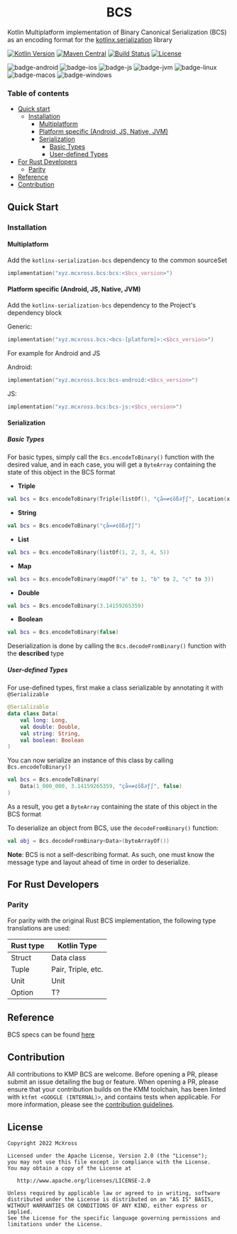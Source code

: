 <h1 align="center">BCS</h1>

Kotlin Multiplatform implementation of Binary Canonical Serialization (BCS) as an encoding format for
the [kotlinx.serialization](https://kotlinlang.org/docs/serialization.html#libraries) library

[![Kotlin Version](https://img.shields.io/badge/Kotlin-1.9.10-B125EA?logo=kotlin)](https://kotlinlang.org)
[![Maven Central](https://img.shields.io/maven-central/v/xyz.mcxross.bcs/bcs.svg?label=Maven%20Central)](https://central.sonatype.com/artifact/xyz.mcxross/bcs)
[![Build Status](https://github.com/mcxross/kotlinx-serialization-bcs/workflows/Publish/badge.svg)](https://github.com/mcxross/kotlinx-serialization-bcs/actions)
[![License](https://img.shields.io/badge/license-Apache%202.0-blue.svg)](LICENSE)

![badge-android](http://img.shields.io/badge/Platform-Android-brightgreen.svg?logo=android)
![badge-ios](http://img.shields.io/badge/Platform-iOS-orange.svg?logo=apple)
![badge-js](http://img.shields.io/badge/Platform-NodeJS-yellow.svg?logo=javascript)
![badge-jvm](http://img.shields.io/badge/Platform-JVM-red.svg?logo=openjdk)
![badge-linux](http://img.shields.io/badge/Platform-Linux-lightgrey.svg?logo=linux)
![badge-macos](http://img.shields.io/badge/Platform-macOS-orange.svg?logo=apple)
![badge-windows](http://img.shields.io/badge/Platform-Windows-blue.svg?logo=windows)

### Table of contents

- [Quick start](#quick-start)
  - [Installation](#installation)
    - [Multiplatform](#multiplatform)
    - [Platform specific (Android, JS, Native, JVM)](#platform-specific-android-js-native-jvm)
    - [Serialization](#serialization)
      - [Basic Types](#basic-types)
      - [User-defined Types](#user-defined-types)
- [For Rust Developers](#for-rust-developers)
  - [Parity](#parity)
- [Reference](#reference)
- [Contribution](#contribution)

## Quick Start

### Installation

#### Multiplatform
Add the `kotlinx-serialization-bcs` dependency to the common sourceSet

```kotlin
implementation("xyz.mcxross.bcs:bcs:<$bcs_version>")
```
#### Platform specific (Android, JS, Native, JVM)
Add the `kotlinx-serialization-bcs` dependency to the Project's dependency block

Generic:

```kotlin
implementation("xyz.mcxross.bcs:<bcs-[platform]>:<$bcs_version>")
```
For example for Android and JS

Android:

```kotlin
implementation("xyz.mcxross.bcs:bcs-android:<$bcs_version>")
```

JS:

```kotlin
implementation("xyz.mcxross.bcs:bcs-js:<$bcs_version>")
```


#### Serialization

##### Basic Types

For basic types, simply call the `Bcs.encodeToBinary()` function with the desired value, and in each case, you will get a `ByteArray` containing the state of this object in the BCS format

- **Triple**

```kotlin
val bcs = Bcs.encodeToBinary(Triple(listOf(), "çå∞≠¢õß∂ƒ∫", Location(x = 3, y = 4)))
```

- **String**

```kotlin
val bcs = Bcs.encodeToBinary("çå∞≠¢õß∂ƒ∫")
```

- **List**

```kotlin
val bcs = Bcs.encodeToBinary(listOf(1, 2, 3, 4, 5))
```

- **Map**

```kotlin
val bcs = Bcs.encodeToBinary(mapOf("a" to 1, "b" to 2, "c" to 3))
```

- **Double**

```kotlin
val bcs = Bcs.encodeToBinary(3.14159265359)
```

- **Boolean**

```kotlin
val bcs = Bcs.encodeToBinary(false)
```

Deserialization is done by calling the `Bcs.decodeFromBinary()` function with the **described** type

##### User-defined Types

For use-defined types, first make a class serializable by annotating it with `@Serializable`

```kotlin
@Serializable
data class Data(
    val long: Long,
    val double: Double,
    val string: String,
    val boolean: Boolean
)
```

You can now serialize an instance of this class by calling `Bcs.encodeToBinary()`

```kotlin
val bcs = Bcs.encodeToBinary(
    Data(1_000_000, 3.14159265359, "çå∞≠¢õß∂ƒ∫", false)
)
```

As a result, you get a `ByteArray` containing the state of this object in the BCS format

To deserialize an object from BCS, use the `decodeFromBinary()` function:

```kotlin
val obj = Bcs.decodeFromBinary<Data>(byteArrayOf())
```

**Note**: BCS is not a self-describing format. As such, one must know the message type and layout ahead of time in order
to deserialize.

## For Rust Developers

### Parity

For parity with the original Rust BCS implementation, the following type translations are used:

| Rust type | Kotlin Type        |
|-----------|--------------------|
| Struct    | Data class         |
| Tuple     | Pair, Triple, etc. |
| Unit      | Unit               |
| Option    | T?                 |

## Reference

BCS specs can be found [here](https://github.com/diem/bcs/#readme)

## Contribution

All contributions to KMP BCS are welcome. Before opening a PR, please submit an issue detailing the bug or feature. When
opening a PR, please ensure that your contribution builds on the KMM toolchain, has been linted
with `ktfmt <GOOGLE (INTERNAL)>`, and contains tests when applicable. For more information, please see
the [contribution guidelines](CONTRIBUTING.md).

## License

    Copyright 2022 McXross

    Licensed under the Apache License, Version 2.0 (the "License");
    you may not use this file except in compliance with the License.
    You may obtain a copy of the License at

       http://www.apache.org/licenses/LICENSE-2.0

    Unless required by applicable law or agreed to in writing, software
    distributed under the License is distributed on an "AS IS" BASIS,
    WITHOUT WARRANTIES OR CONDITIONS OF ANY KIND, either express or implied.
    See the License for the specific language governing permissions and
    limitations under the License.

[maven-central]: https://search.maven.org/artifact/xyz.mcxross/bcs